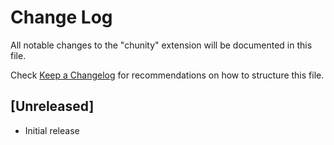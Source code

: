 # Change Log
All notable changes to the "chunity" extension will be documented in this file.

Check [Keep a Changelog](http://keepachangelog.com/) for recommendations on how to structure this file.

## [Unreleased]
- Initial release